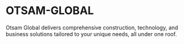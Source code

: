 # OTSAM-GLOBAL
 Otsam Global delivers comprehensive construction, technology, and business solutions tailored to your unique needs, all under one roof.
